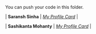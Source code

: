 You can push your code in this folder.

| **Saransh Sinha**  | _[My Profile Card](http://profile-card-wraith17.vercel.app/)_                       |

| **Sashikanta Mohanty**  | _[My Profile Card](https://profile-card-seven-self.vercel.app/)_                       |

